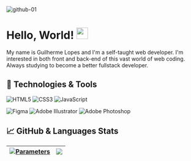![github-01](https://user-images.githubusercontent.com/86780871/163699067-47928e80-5871-446e-8f0a-14a6436265d1.png)

# Hello, World! <img src="https://user-images.githubusercontent.com/86780871/163693946-63c11756-a382-49d8-be38-2907ea527b2c.gif" width="30px">

My name is Guilherme Lopes and I'm a self-taught web developer. I'm interested in both front and back-end of this vast world of web coding. Always studying to become a better fullstack developer.

## 🔧 Technologies & Tools
![HTML5](https://img.shields.io/badge/html5-%23E34F26.svg?style=for-the-badge&logo=html5&logoColor=white)
![CSS3](https://img.shields.io/badge/css3-%231572B6.svg?style=for-the-badge&logo=css3&logoColor=white)
![JavaScript](https://img.shields.io/badge/javascript-%23323330.svg?style=for-the-badge&logo=javascript&logoColor=%23F7DF1E)

![Figma](https://img.shields.io/badge/figma-%23F24E1E.svg?style=for-the-badge&logo=figma&logoColor=white)
![Adobe Illustrator](https://img.shields.io/badge/adobe%20illustrator-%23FF9A00.svg?style=for-the-badge&logo=adobe%20illustrator&logoColor=white)
![Adobe Photoshop](https://img.shields.io/badge/adobe%20photoshop-%2331A8FF.svg?style=for-the-badge&logo=adobe%20photoshop&logoColor=white)

## &#x1f4c8; GitHub & Languages Stats

| <a href="https://github.com/guilhermxlopes/github-readme-stats"><img align="center" src="https://github-readme-stats.vercel.app/api?username=guilhermxlopes&show_icons=true&include_all_commits=true&hide_border=true&custom_title=GitHub Parameters" alt="Parameters" /></a> | <a href="https://github.com/guilhermxlopes/github-readme-stats"><img align="center" src="https://github-readme-stats.vercel.app/api/top-langs/?username=guilhermxlopes&layout=compact&hide_border=true&custom_title=Used Languages"/></a> |
| ------------- | ------------- |

